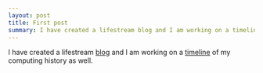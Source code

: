 ```yaml
---
layout: post
title: First post
summary: I have created a lifestream blog and I am working on a timeline of my computing history as well.
---
```


I have created a lifestream [blog](http://blog.alexkessinger.net "Alex's lifestream blog") and I am working on a [timeline](/timeline.html "Alex's Timeline") of my computing history as well. 